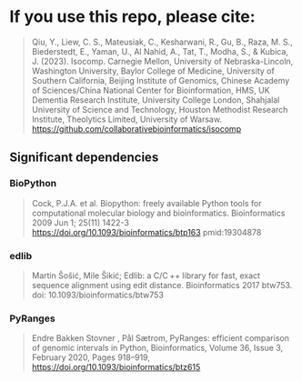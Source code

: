 # If you use this repo, please cite:

>Qiu, Y., Liew, C. S., Mateusiak, C., Kesharwani, R., Gu, B., Raza, M. S., Biederstedt, E., Yaman, U., Al Nahid, A., Tat, T., Modha, S., & Kubica, J. (2023). Isocomp. Carnegie Mellon, University of Nebraska-Lincoln, Washington University, Baylor College of Medicine, University of Southern California, Beijing Institute of Genomics, Chinese Academy of Sciences/China National Center for Bioinformation, HMS, UK Dementia Research Institute, University College London, Shahjalal University of Science and Technology, Houston Methodist Research Institute, Theolytics Limited, University of Warsaw. https://github.com/collaborativebioinformatics/isocomp

## Significant dependencies

### BioPython

> Cock, P.J.A. et al. Biopython: freely available Python tools for computational molecular biology and bioinformatics. Bioinformatics 2009 Jun 1; 25(11) 1422-3 https://doi.org/10.1093/bioinformatics/btp163 pmid:19304878

### edlib

>Martin Šošić, Mile Šikić; Edlib: a C/C ++ library for fast, exact sequence alignment using edit distance. Bioinformatics 2017 btw753. doi: 10.1093/bioinformatics/btw753

### PyRanges

> Endre Bakken Stovner , Pål Sætrom, PyRanges: efficient comparison of genomic intervals in Python, Bioinformatics, Volume 36, Issue 3, February 2020, Pages 918–919, https://doi.org/10.1093/bioinformatics/btz615